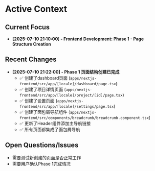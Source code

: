# Active Context

## Current Focus

- **[2025-07-10 21:10:00] - Frontend Development: Phase 1 - Page Structure Creation**

## Recent Changes

- **[2025-07-10 21:22:00] - Phase 1 页面结构创建已完成**
  * ✅ 创建了dashboard页面 (`apps/nextjs-frontend/src/app/[locale]/dashboard/page.tsx`)
  * ✅ 创建了项目详情页面 (`apps/nextjs-frontend/src/app/[locale]/project/[id]/page.tsx`)
  * ✅ 创建了设置页面 (`apps/nextjs-frontend/src/app/[locale]/settings/page.tsx`)
  * ✅ 创建了面包屑导航组件 (`apps/nextjs-frontend/src/components/breadcrumb/breadcrumb.component.tsx`)
  * ✅ 更新了Header组件添加主导航链接
  * ✅ 所有页面都集成了面包屑导航

## Open Questions/Issues

- 需要测试新创建的页面是否正常工作
- 需要用户确认Phase 1完成情况
